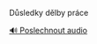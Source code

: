 
Důsledky dělby práce

[🔊 Poslechnout audio](/data/7-paragraphs/audio/chapter_37/para_001-Dsledky-dlby-prce.mp3)
